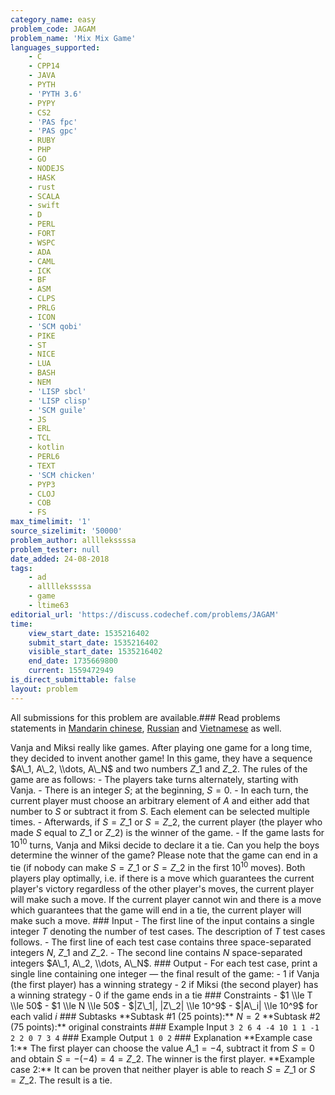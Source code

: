 ```yaml
---
category_name: easy
problem_code: JAGAM
problem_name: 'Mix Mix Game'
languages_supported:
    - C
    - CPP14
    - JAVA
    - PYTH
    - 'PYTH 3.6'
    - PYPY
    - CS2
    - 'PAS fpc'
    - 'PAS gpc'
    - RUBY
    - PHP
    - GO
    - NODEJS
    - HASK
    - rust
    - SCALA
    - swift
    - D
    - PERL
    - FORT
    - WSPC
    - ADA
    - CAML
    - ICK
    - BF
    - ASM
    - CLPS
    - PRLG
    - ICON
    - 'SCM qobi'
    - PIKE
    - ST
    - NICE
    - LUA
    - BASH
    - NEM
    - 'LISP sbcl'
    - 'LISP clisp'
    - 'SCM guile'
    - JS
    - ERL
    - TCL
    - kotlin
    - PERL6
    - TEXT
    - 'SCM chicken'
    - PYP3
    - CLOJ
    - COB
    - FS
max_timelimit: '1'
source_sizelimit: '50000'
problem_author: allllekssssa
problem_tester: null
date_added: 24-08-2018
tags:
    - ad
    - allllekssssa
    - game
    - ltime63
editorial_url: 'https://discuss.codechef.com/problems/JAGAM'
time:
    view_start_date: 1535216402
    submit_start_date: 1535216402
    visible_start_date: 1535216402
    end_date: 1735669800
    current: 1559472949
is_direct_submittable: false
layout: problem
---
```

All submissions for this problem are available.### Read problems statements in [Mandarin chinese](http://www.codechef.com/download/translated/LTIME63/mandarin/JAGAM.pdf), [Russian](http://www.codechef.com/download/translated/LTIME63/russian/JAGAM.pdf) and [Vietnamese](http://www.codechef.com/download/translated/LTIME63/vietnamese/JAGAM.pdf) as well.

Vanja and Miksi really like games. After playing one game for a long time, they decided to invent another game! In this game, they have a sequence $A\_1, A\_2, \\dots, A\_N$ and two numbers $Z\_1$ and $Z\_2$. The rules of the game are as follows: - The players take turns alternately, starting with Vanja. - There is an integer $S$; at the beginning, $S = 0$. - In each turn, the current player must choose an arbitrary element of $A$ and either add that number to $S$ or subtract it from $S$. Each element can be selected multiple times. - Afterwards, if $S = Z\_1$ or $S = Z\_2$, the current player (the player who made $S$ equal to $Z\_1$ or $Z\_2$) is the winner of the game. - If the game lasts for $10^{10}$ turns, Vanja and Miksi decide to declare it a tie. Can you help the boys determine the winner of the game? Please note that the game can end in a tie (if nobody can make $S = Z\_1$ or $S = Z\_2$ in the first $10^{10}$ moves). Both players play optimally, i.e. if there is a move which guarantees the current player's victory regardless of the other player's moves, the current player will make such a move. If the current player cannot win and there is a move which guarantees that the game will end in a tie, the current player will make such a move. ### Input - The first line of the input contains a single integer $T$ denoting the number of test cases. The description of $T$ test cases follows. - The first line of each test case contains three space-separated integers $N$, $Z\_1$ and $Z\_2$. - The second line contains $N$ space-separated integers $A\_1, A\_2, \\dots, A\_N$. ### Output - For each test case, print a single line containing one integer — the final result of the game: - $1$ if Vanja (the first player) has a winning strategy - $2$ if Miksi (the second player) has a winning strategy - $0$ if the game ends in a tie ### Constraints - $1 \\le T \\le 50$ - $1 \\le N \\le 50$ - $|Z\_1|, |Z\_2| \\le 10^9$ - $|A\_i| \\le 10^9$ for each valid $i$ ### Subtasks \*\*Subtask #1 (25 points):\*\* $N = 2$ \*\*Subtask #2 (75 points):\*\* original constraints ### Example Input ``` 3 2 6 4 -4 10 1 1 -1 2 2 0 7 3 4 ``` ### Example Output ``` 1 0 2 ``` ### Explanation \*\*Example case 1:\*\* The first player can choose the value $A\_1 = -4$, subtract it from $S = 0$ and obtain $S = - (-4) = 4 = Z\_2$. The winner is the first player. \*\*Example case 2:\*\* It can be proven that neither player is able to reach $S = Z\_1$ or $S = Z\_2$. The result is a tie.
